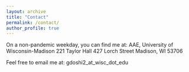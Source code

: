 ```yaml
---
layout: archive
title: "Contact"
permalink: /contact/
author_profile: true
---
```


On a non-pandemic weekday, you can find me at:
AAE, University of Wisconsin-Madison
221 Taylor Hall
427 Lorch Street
Madison, WI 53706

Feel free to email me at: gdoshi2_at_wisc_dot_edu

